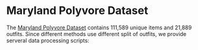 # Maryland Polyvore Dataset

The [Maryland Polyvore Dataset](https://github.com/xthan/polyvore-dataset) contains 111,589 unique items and 21,889 outfits.
Since different methods use different split of outfits, we provide serveral data processing scripts:

